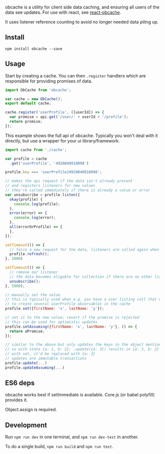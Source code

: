 obcache is a utility for client side data caching, and ensuring all users of the data see updates. For use with react, see [react-obcache].

It uses listener reference counting to avoid no longer needed data piling up.

[react-obcache]: https://github.com/brigand/react-obcache

## Install

```
npm install obcache --save
```

## Usage

Start by creating a cache. You can then `.register` handlers which are
responsible for providing promises of data.

```js
import ObCache from 'obcache';

var cache = new ObCache();
export default cache;

cache.register('userProfile', ([userId]) => {
  var promise = api.get('/user/' + userId + '/profile');
  return promise;
});
```

This example shows the full api of obcache. Typically you won't deal with it directly, but
use a wrapper for your ui library/framework.

```js
import cache from './cache';

var profile = cache
  .get('userProfile', '4920840918098')

profile.key === 'userProfile├4920840918098';

// makes the api request if the data isn't already present
// and registers listeners for new values
// they're called immediately if there is already a value or error
var unsubscribe = profile.listen({
  okay(profile) {
    console.log(profile);
  },
  error(error) => {
    console.log(error);
  },
  all(errorOrProfile) => {
  },
});

setTimeout(() => {
  // force a new request for the data, listeners are called again when it completes
  profile.refresh();
}, 1000)

setTimeout(() => {
  // remove our listener
  // the data becomes eligable for collection if there are no other listeners
  unsubscribe();
}, 5000);

// manually set the value
// this is typically used when e.g. you have a user listing call that wants
// to create several userProfile observables in the cache
profile.set({firstName: 'x', lastName: 'y'});

// set it to the new value; revert if the promise is rejected
// this can be used for optimistic updates
profile.setAssuming({firstName: 'x', lastName: 'y'}, () => {
  return aPromise;
});

// similar to the above but only updates the keys in the object mentioned
// so with state {a: 1, b: 2}; .update({a: 3}) results in {a: 3, b: 2}
// with set, it'd be replaced with {a: 3}
// updates are immutable transactions
profile.update(...)
profile.updateAssuming(...)
```


## ES6 deps

obcache works best if setImmediate is available. Core.js (or babel polyfill) provides it.

Object.assign is required.

## Development

Run `npm run dev` in one terminal, and `npm run dev-test` in another.

To do a single build, `npm run build` and `npm run test`.



